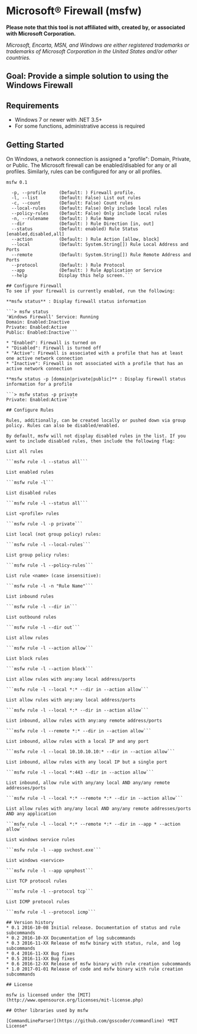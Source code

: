 # Microsoft&reg; Firewall (msfw)

**Please note that this tool is not affiliated with, created by, or associated with Microsoft Corporation.**

*Microsoft, Encarta, MSN, and Windows are either registered trademarks or trademarks of Microsoft Corporation in the United States and/or other countries.*

## Goal: Provide a simple solution to using the Windows Firewall

## Requirements

* Windows 7 or newer with .NET 3.5+
* For some functions, administrative access is required

## Getting Started

On Windows, a network connection is assigned a "profile": Domain, Private, or Public. The Microsoft firewall can be enabled/disabled for any or all profiles. Similarly, rules can be configured for any or all profiles.

```> msfw -h
msfw 0.1

  -p, --profile     (Default: ) Firewall profile.
  -l, --list        (Default: False) List out rules
  -c, --count       (Default: False) Count rules
  --local-rules     (Default: False) Only include local rules
  --policy-rules    (Default: False) Only include local rules
  -n, --rulename    (Default: ) Rule Name
  --dir             (Default: ) Rule Direction [in, out]
  --status          (Default: enabled) Rule Status [enabled,disabled,all]
  --action          (Default: ) Rule Action [allow, block]
  --local           (Default: System.String[]) Rule Local Address and Ports
  --remote          (Default: System.String[]) Rule Remote Address and Ports
  --protocol        (Default: ) Rule Protocol
  --app             (Default: ) Rule Application or Service
  --help            Display this help screen.```

## Configure Firewall
To see if your firewall is currently enabled, run the following:

**msfw status** : Display firewall status information

```> msfw status
'Windows Firewall' Service: Running
Domain: Enabled:Inactive
Private: Enabled:Active
Public: Enabled:Inactive```

* "Enabled": Firewall is turned on
* "Disabled": Firewall is turned off
* "Active": Firewall is associated with a profile that has at least one active network connection
* "Inactive": Firewall is not associated with a profile that has an active network connection

**msfw status -p [domain|private|public]** : Display firewall status information for a profile

```> msfw status -p private
Private: Enabled:Active```

## Configure Rules

Rules, additionally, can be created locally or pushed down via group policy. Rules can also be disabled/enabled.

By default, msfw will not display disabled rules in the list. If you want to include disabled rules, then include the following flag:

List all rules

```msfw rule -l --status all```

List enabled rules

```msfw rule -l```

List disabled rules

```msfw rule -l --status all```

List <profile> rules

```msfw rule -l -p private```

List local (not group policy) rules:

```msfw rule -l --local-rules```

List group policy rules:

```msfw rule -l --policy-rules```

List rule <name> (case insensitive):

```msfw rule -l -n "Rule Name"```

List inbound rules

```msfw rule -l --dir in```

List outbound rules

```msfw rule -l --dir out```

List allow rules

```msfw rule -l --action allow```

List block rules

```msfw rule -l --action block```

List allow rules with any:any local address/ports

```msfw rule -l --local *:* --dir in --action allow```

List allow rules with any:any local address/ports

```msfw rule -l --local *:* --dir in --action allow```

List inbound, allow rules with any:any remote address/ports

```msfw rule -l --remote *:* --dir in --action allow```

List inbound, allow rules with a local IP and any port

```msfw rule -l --local 10.10.10.10:* --dir in --action allow```

List inbound, allow rules with any local IP but a single port

```msfw rule -l --local *:443 --dir in --action allow```

List inbound, allow rule with any/any local AND any/any remote addresses/ports

```msfw rule -l --local *:* --remote *:* --dir in --action allow```

List allow rules with any/any local AND any/any remote addresses/ports AND any application

```msfw rule -l --local *:* --remote *:* --dir in --app * --action allow```

List windows service rules

```msfw rule -l --app svchost.exe```

List windows <service>

```msfw rule -l --app upnphost```

List TCP protocol rules

```msfw rule -l --protocol tcp```

List ICMP protocol rules

```msfw rule -l --protocol icmp```

## Version history
* 0.1 2016-10-08 Initial release. Documentation of status and rule subcommands
* 0.2 2016-10-XX Documentation of log subcommands
* 0.3 2016-11-XX Release of msfw binary with status, rule, and log subcommands
* 0.4 2016-11-XX Bug fixes
* 0.5 2016-11-XX Bug fixes
* 0.6 2016-12-XX Release of msfw binary with rule creation subcommands
* 1.0 2017-01-01 Release of code and msfw binary with rule creation subcommands

## License

msfw is licensed under the [MIT](http://www.opensource.org/licenses/mit-license.php)

## Other libraries used by msfw

[CommandLineParser](https://github.com/gsscoder/commandline) *MIT License*